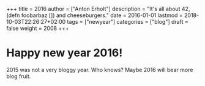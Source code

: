 +++
title = 2016
author = ["Anton Erholt"]
description = "It's all about 42, (defn foobarbaz []) and cheeseburgers."
date = 2016-01-01
lastmod = 2018-10-03T22:26:27+02:00
tags = ["newyear"]
categories = ["blog"]
draft = false
weight = 2008
+++

<h1>Happy new year 2016!</h1>

2015 was not a very bloggy year. Who knows? Maybe 2016 will bear more
blog fruit.
